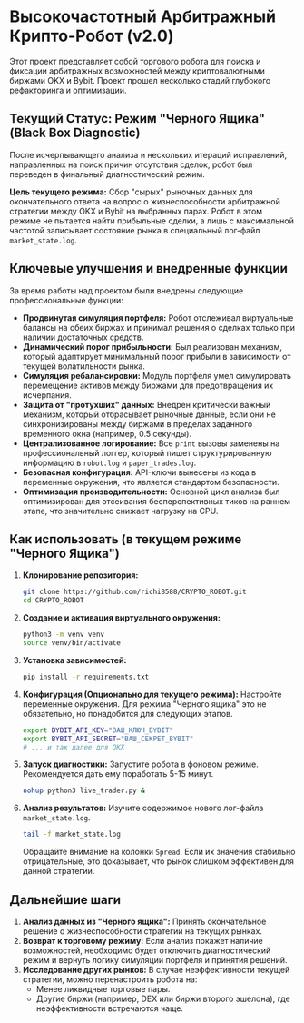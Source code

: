 # Высокочастотный Арбитражный Крипто-Робот (v2.0)

Этот проект представляет собой торгового робота для поиска и фиксации арбитражных возможностей между криптовалютными биржами OKX и Bybit. Проект прошел несколько стадий глубокого рефакторинга и оптимизации.

## Текущий Статус: Режим "Черного Ящика" (Black Box Diagnostic)

После исчерпывающего анализа и нескольких итераций исправлений, направленных на поиск причин отсутствия сделок, робот был переведен в финальный диагностический режим.

**Цель текущего режима:** Сбор "сырых" рыночных данных для окончательного ответа на вопрос о жизнеспособности арбитражной стратегии между OKX и Bybit на выбранных парах. Робот в этом режиме не пытается найти прибыльные сделки, а лишь с максимальной частотой записывает состояние рынка в специальный лог-файл `market_state.log`.

## Ключевые улучшения и внедренные функции

За время работы над проектом были внедрены следующие профессиональные функции:

- **Продвинутая симуляция портфеля:** Робот отслеживал виртуальные балансы на обеих биржах и принимал решения о сделках только при наличии достаточных средств.
- **Динамический порог прибыльности:** Был реализован механизм, который адаптирует минимальный порог прибыли в зависимости от текущей волатильности рынка.
- **Симуляция ребалансировки:** Модуль портфеля умел симулировать перемещение активов между биржами для предотвращения их исчерпания.
- **Защита от "протухших" данных:** Внедрен критически важный механизм, который отбрасывает рыночные данные, если они не синхронизированы между биржами в пределах заданного временного окна (например, 0.5 секунды).
- **Централизованное логирование:** Все `print` вызовы заменены на профессиональный логгер, который пишет структурированную информацию в `robot.log` и `paper_trades.log`.
- **Безопасная конфигурация:** API-ключи вынесены из кода в переменные окружения, что является стандартом безопасности.
- **Оптимизация производительности:** Основной цикл анализа был оптимизирован для отсеивания бесперспективных тиков на раннем этапе, что значительно снижает нагрузку на CPU.

## Как использовать (в текущем режиме "Черного Ящика")

1.  **Клонирование репозитория:**
    ```bash
    git clone https://github.com/richi8588/CRYPTO_ROBOT.git
    cd CRYPTO_ROBOT
    ```

2.  **Создание и активация виртуального окружения:**
    ```bash
    python3 -m venv venv
    source venv/bin/activate
    ```

3.  **Установка зависимостей:**
    ```bash
    pip install -r requirements.txt
    ```

4.  **Конфигурация (Опционально для текущего режима):**
    Настройте переменные окружения. Для режима "Черного ящика" это не обязательно, но понадобится для следующих этапов.
    ```bash
    export BYBIT_API_KEY="ВАШ_КЛЮЧ_BYBIT"
    export BYBIT_API_SECRET="ВАШ_СЕКРЕТ_BYBIT"
    # ... и так далее для OKX
    ```

5.  **Запуск диагностики:**
    Запустите робота в фоновом режиме. Рекомендуется дать ему поработать 5-15 минут.
    ```bash
    nohup python3 live_trader.py &
    ```

6.  **Анализ результатов:**
    Изучите содержимое нового лог-файла `market_state.log`.
    ```bash
    tail -f market_state.log
    ```
    Обращайте внимание на колонки `Spread`. Если их значения стабильно отрицательные, это доказывает, что рынок слишком эффективен для данной стратегии.

## Дальнейшие шаги

1.  **Анализ данных из "Черного ящика":** Принять окончательное решение о жизнеспособности стратегии на текущих рынках.
2.  **Возврат к торговому режиму:** Если анализ покажет наличие возможностей, необходимо будет отключить диагностический режим и вернуть логику симуляции портфеля и принятия решений.
3.  **Исследование других рынков:** В случае неэффективности текущей стратегии, можно перенастроить робота на:
    *   Менее ликвидные торговые пары.
    *   Другие биржи (например, DEX или биржи второго эшелона), где неэффективности встречаются чаще.
